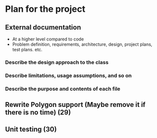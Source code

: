 # Plan for the project

## External documentation

- At a higher level compared to code
- Problem definition, requirements, architecture, design, project plans, test plans. etc. 

### Describe the design approach to the class 

### Describe limitations, usage assumptions, and so on 

### Describe the purpose and contents of each file  

## Rewrite Polygon support (Maybe remove it if there is no time) (29)

## Unit testing (30)